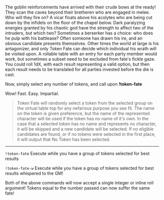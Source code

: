The goblin reinforcements have arrived with their crude bows at the ready! They scan the caves beyond their bretheren who are engaged in melee. Who will they fire on?
A vicar floats above his acolytes who are being cut down by the infidels on the floor of the chapel below. Dark paralyzing energies granted by his chaotic god have the strength to affect two of the intruders, but which two?
Sometimes a berserker has a choice: who does he pulp with his battleaxe? Often someone has drawn his ire, and an obvious candidate presents themselves. Other times the world at large is his antagonizer, and only Token Fate can decide which individual his wrath will be visited upon.
A rollable table with an entry for each party member would work, but sometimes a subset need to be excluded from fate's fickle gaze.
You could roll 1dX, with each result representing a valid option, but then each result needs to be translated for all parties invested before the die is cast.

Now, simply select any number of tokens, and call upon **!token-fate**

Wow! Fast. Easy. Impartial.

>Token Fate will randomly select a token from the selected group on the virtual table top for any nefarious purpose you see fit. The name on the token is given preference, but the name of the represented character will be used if the token has no name of it's own. In the case that a selected token has no name and represents no character, it will be skipped and a new candidate will be selected. If no eligible candidates are found, or if no tokens were selected in the first place, it will output that No Token has been selected.

____
`!token-fate`
Execute while you have a group of tokens selected for best results

`!token-fate-w`
Execute while you have a group of tokens selected for best results whispered to the GM!

Both of the above commands will now accept a single integer or inline roll argument! Tokens equal to the number passed can now suffer the same fate!
